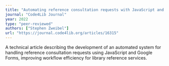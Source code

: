 ```yaml
---
title: "Automating reference consultation requests with JavaScript and a Google Form"
journal: "Code4Lib Journal"
year: 2022
type: "peer-reviewed"
authors: ["Stephen Zweibel"]
url: "https://journal.code4lib.org/articles/16315"
---
```


A technical article describing the development of an automated system for handling reference consultation requests using JavaScript and Google Forms, improving workflow efficiency for library reference services.
